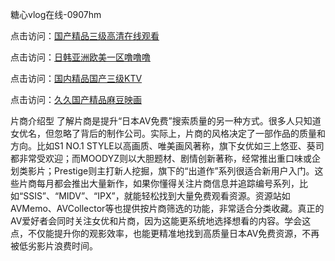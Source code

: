 糖心vlog在线-0907hm

点击访问：<a href="https://heiliaoxwd5i8.pages.dev">国产精品三级高清在线观看</a>

点击访问：<a href="https://heiliaoe8ajia.pages.dev">日韩亚洲欧美一区噜噜噜</a>

点击访问：<a href="https://heiliaoga6s9v.pages.dev">国内精品国产三级KTV</a>

点击访问：<a href="https://heiliaoow5kzm.pages.dev">久久国产精品麻豆映画</a>



片商介绍型
了解片商是提升“日本AV免费”搜索质量的另一种方式。很多人只知道女优名，但忽略了背后的制作公司。实际上，片商的风格决定了一部作品的质量和方向。比如S1 NO.1 STYLE以高画质、唯美画风著称，旗下女优如三上悠亚、葵司都非常受欢迎；而MOODYZ则以大胆题材、剧情创新著称，经常推出重口味或企划类影片；Prestige则主打新人挖掘，旗下的“出道作”系列很适合新用户入门。这些片商每月都会推出大量新作，如果你懂得关注片商信息并追踪编号系列，比如“SSIS”、“MIDV”、“IPX”，就能轻松找到大量免费观看资源。资源站如AVMemo、AVCollector等也提供按片商筛选的功能，非常适合分类收藏。真正的AV爱好者会同时关注女优和片商，因为这能更系统地选择想看的内容。学会这点，不仅能提升你的观影效率，也能更精准地找到高质量日本AV免费资源，不再被低劣影片浪费时间。

<span style="display:none;">[Canonical link](https://github.com/rr4052/50258 ）</span>
